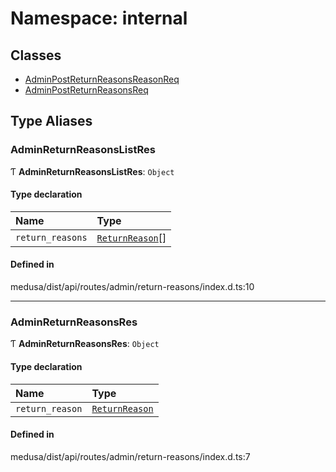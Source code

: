 # Namespace: internal

## Classes

- [AdminPostReturnReasonsReasonReq](../classes/internal-20.AdminPostReturnReasonsReasonReq.md)
- [AdminPostReturnReasonsReq](../classes/internal-20.AdminPostReturnReasonsReq.md)

## Type Aliases

### AdminReturnReasonsListRes

Ƭ **AdminReturnReasonsListRes**: `Object`

#### Type declaration

| Name | Type |
| :------ | :------ |
| `return_reasons` | [`ReturnReason`](../classes/internal.ReturnReason.md)[] |

#### Defined in

medusa/dist/api/routes/admin/return-reasons/index.d.ts:10

___

### AdminReturnReasonsRes

Ƭ **AdminReturnReasonsRes**: `Object`

#### Type declaration

| Name | Type |
| :------ | :------ |
| `return_reason` | [`ReturnReason`](../classes/internal.ReturnReason.md) |

#### Defined in

medusa/dist/api/routes/admin/return-reasons/index.d.ts:7
